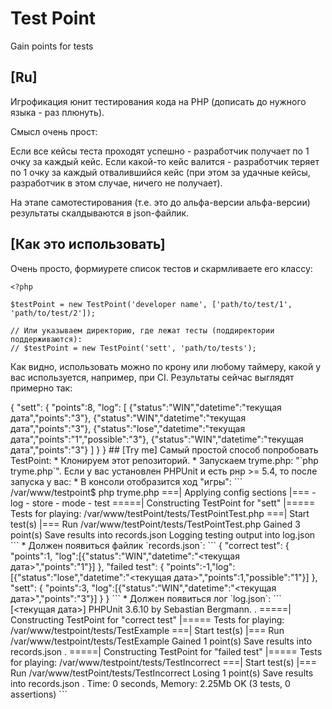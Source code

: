 Test Point
=========

Gain points for tests

## [Ru]

Игрофикация юнит тестирования кода на PHP (дописать до нужного языка - раз плюнуть).

Смысл очень прост:

Если все кейсы теста проходят успешно - разработчик получает по 1 очку за каждый кейс.
Если какой-то кейс валится - разработчик теряет по 1 очку за каждый отвалившийся кейс (при этом за удачные кейсы, разработчик в этом случае, ничего не получает).

На этапе самотестирования (т.е. это до альфа-версии альфа-версии) результаты скалдываются в json-файлик.

## [Как это использовать]

Очень просто, формиурете список тестов и скармливаете его классу:

```
<?php

$testPoint = new TestPoint('developer name', ['path/to/test/1', 'path/to/test/2']);

// Или указываем директорию, где лежат тесты (поддиректории поддерживаются):
// $testPoint = new TestPoint('sett', 'path/to/tests');
```

Как видно, использовать можно по крону или любому таймеру, какой у вас используется, например, при CI.
Результаты сейчас выглядят примерно так:

<?php

``` $testPoint = new TestPoint('sett', ['path/to/Mytest.php']);```

Result:
<pre>
  {
    "sett":
    {
      "points":8,
      "log":
      [
        {"status":"WIN","datetime":"текущая дата","points":"3"},
        {"status":"WIN","datetime":"текущая дата","points":"3"},
        {"status":"lose","datetime":"текущая дата","points":"1","possible":"3"},
        {"status":"WIN","datetime":"текущая дата","points":"3"}
      ]
    }
  }
</pre>

## [Try me]

Самый простой способ попробовать TestPoint:

* Клонируем этот репозиторий.
* Запускаем tryme.php: "`php tryme.php`".

Если у вас установлен PHPUnit и есть рнр >= 5.4, то после запуска у вас:

* В консоли отобразится ход "игры":

```
/var/www/testpoint$ php tryme.php 

===| Applying config sections |===
 - log
 - store
 - mode
 - test

=====| Constructing TestPoint for "sett" |=====
Tests for playing: /var/www/testPoint/tests/TestPointTest.php

===| Start test(s) |===
Run /var/www/testPoint/tests/TestPointTest.php
Gained 3 point(s)
Save results into records.json

Logging testing output into log.json

```

* Должен появиться файлик `records.json`: 


```
{
    "correct test":
    {
        "points":1,
        "log":[{"status":"WIN","datetime":"<текущая дата>","points":"1"}]
    },
    "failed test":
    {
        "points":-1,"log":[{"status":"lose","datetime":"<текущая дата>","points":1,"possible":"1"}]
    },
    "sett":
    {
        "points":3,
        "log":[{"status":"WIN","datetime":"<текущая дата>","points":"3"}]
    }
}
```

* Должен появиться лог `log.json`:

```
[<текущая дата>]
PHPUnit 3.6.10 by Sebastian Bergmann.

.
=====| Constructing TestPoint for "correct test" |=====
Tests for playing: /var/www/testpoint/tests/TestExample

===| Start test(s) |===
Run /var/www/testpoint/tests/TestExample
Gained 1 point(s)
Save results into records.json

.
=====| Constructing TestPoint for "failed test" |=====
Tests for playing: /var/www/testpoint/tests/TestIncorrect

===| Start test(s) |===
Run /var/www/testPoint/tests/TestIncorrect
Losing 1 point(s)
Save results into records.json

.

Time: 0 seconds, Memory: 2.25Mb

OK (3 tests, 0 assertions)


```
